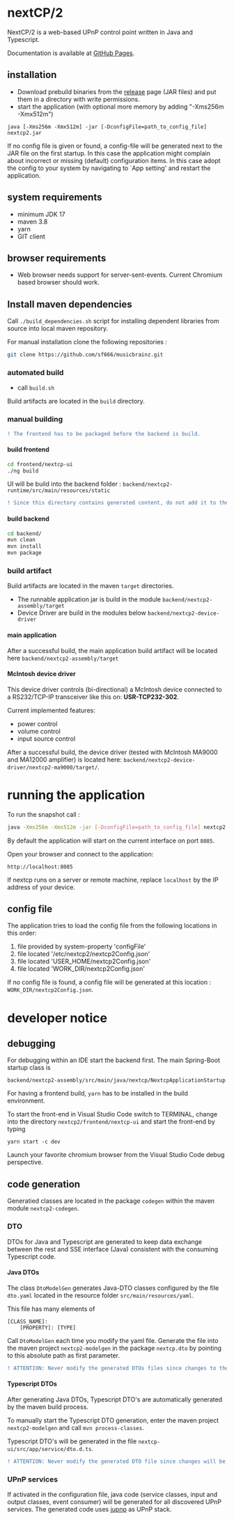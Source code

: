 # nextCP/2

NextCP/2 is a web-based UPnP control point written in Java and Typescript.

Documentation is available at [GitHub Pages](https://sf666.github.io/nextcp2).

## installation

- Download prebuild binaries from the [release](https://github.com/sf666/nextcp2/releases) page (JAR files) and put them in a directory with write permissions.
- start the application (with optional more memory by adding "-Xms256m -Xmx512m")

```
java [-Xms256m -Xmx512m] -jar [-DconfigFile=path_to_config_file] nextcp2.jar
```

If no config file is given or found, a config-file will be generated next to the JAR file on the first startup. In this case the application might complain about incorrect or missing (default) configuration items. In this case adopt the config to your system by navigating to `App setting' and restart the application.

## system requirements

- minimum JDK 17
- maven 3.8
- yarn
- GIT client

## browser requirements

- Web browser needs support for server-sent-events. Current Chromium based browser should work.

## Install maven dependencies

Call `./build_dependencies.sh` script for installing dependent libraries from source into local maven repository.

For manual installation clone the following repositories :

```bash
git clone https://github.com/sf666/musicbrainz.git
```

### automated build

- call `build.sh`

Build artifacts are located in the `build` directory.

### manual building

```diff
! The frontend has to be packaged before the backend is build.
```

#### build frontend

```bash
cd frontend/nextcp-ui
./ng build
```

UI will be build into the backend folder : `backend/nextcp2-runtime/src/main/resources/static`

```diff
! Since this directory contains generated content, do not add it to the repository.
```

#### build backend

```bash
cd backend/
mvn clean
mvn install
mvn package
```

### build artifact

Build artifacts are located in the maven `target` directories. 

- The runnable application jar is build in the module `backend/nextcp2-assembly/target`
- Device Driver are build in the modules below `backend/nextcp2-device-driver`

#### main application

After a successful build, the main application build artifact will be located here `backend/nextcp2-assembly/target`

#### McIntosh device driver

This device driver controls (bi-directional) a McIntosh device connected to a RS232/TCP-IP transceiver like this on: __USR-TCP232-302__.

Current implemented features:

- power control
- volume control
- input source control

After a successful build, the device driver (tested with McIntosh MA9000 and MA12000 amplifier) is located here: `backend/nextcp2-device-driver/nextcp2-ma9000/target/`.

# running the application

To run the snapshot call :

```bash
java -Xms256m -Xmx512m -jar [-DconfigFile=path_to_config_file] nextcp2.jar
```

By default the application will start on the current interface on port `8085`.

Open your browser and connect to the application:

```
http://localhost:8085
```

If nextcp runs on a server or remote machine, replace `localhost` by the IP address of your device.


## config file

The application tries to load the config file from the following locations in this order:

1. file provided by system-property 'configFile'
2. file located '/etc/nextcp2/nextcp2Config.json'
3. file located 'USER_HOME/nextcp2Config.json'
4. file located 'WORK_DIR/nextcp2Config.json'

If no config file is found, a config file will be generated at this location : `WORK_DIR/nextcp2Config.json`.

# developer notice

## debugging

For debugging within an IDE start the backend first. The main Spring-Boot startup class is

```
backend/nextcp2-assembly/src/main/java/nextcp/NextcpApplicationStartup
```

For having a frontend build, `yarn` has to be installed in the build environment.

To start the front-end in Visual Studio Code switch to TERMINAL, change into the directory `nextcp2/frontend/nextcp-ui` and start the front-end by typing

```
yarn start -c dev
```

Launch your favorite chromium browser from the Visual Studio Code debug perspective.

## code generation

Generatied classes are located in the package `codegen` within the maven module `nextcp2-codegen`.

### DTO

DTOs for Java and Typescript are generated to keep data exchange between the rest and SSE interface (Java) consistent with the consuming Typescript code.

#### Java DTOs

The class `DtoModelGen` generates Java-DTO classes configured by the file `dto.yaml` located in the resource folder `src/main/resources/yaml`.

This file has many elements of

```
[CLASS_NAME]:
    [PROPERTY]: [TYPE]
```

Call `DtoModelGen` each time you modify the yaml file. Generate the file into the maven project `nextcp2-modelgen` in the package `nextcp.dto` by pointing to this absolute path as first parameter.

```diff
! ATTENTION: Never modify the generated DTOs files since changes to them will be overwritten by the next call to the generator.
```

#### Typescript DTOs

After generating Java DTOs, Typescript DTO's are automatically generated by the maven build process.

To manually start the Typescript DTO generation, enter the maven project `nextcp2-modelgen` and call `mvn process-classes`.

Typescript DTO's will be generated in the file `nextcp-ui/src/app/service/dto.d.ts`.

```diff
! ATTENTION: Never modify the generated DTO file since changes will be overwritten by the next maven build.
```

### UPnP services

If activated in the configuration file, java code (service classes, input and output classes, event consumer) will be generated for all discovered UPnP services. The generated code uses [jupnp](https://github.com/jupnp/jupnp) as UPnP stack.
